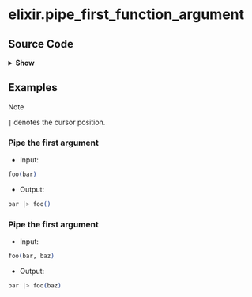 # elixir.pipe_first_function_argument

## Source Code

<details>
<summary><strong>Show</strong></summary>

```lua
local ignore_built_in_functions = [[(#not-any-of? @function_name "if" "case" "cond" "with" "def" "defp" "defmacro")]]
return {
  {
    input = {
      type = "query",
      -- Single argument function call
      pattern = string.format(
        [[
          (
            (call
              target: (_) @function_name
              (arguments
                .
                (_) @argument
                .
              )
            ) @__input__
            %s
          )
        ]],
        ignore_built_in_functions
      ),
      container = "call",
    },
    replacement = "@argument |> @function_name()",
    filetype = "elixir",
    description = "Pipe the first argument",
    example = {
      input = "foo(bar)",
      output = "bar |> foo()",
    },
  },
  {
    input = {
      type = "query",
      -- Multiple arguments function call
      pattern = string.format(
        [[
          (
            (call
              target: (_) @function_name
              (arguments
                .
                (_) @first_argument
                .
                (_) @second_argument
              ) @arguments
            ) @__input__
            %s
          )
        ]],
        ignore_built_in_functions
      ),
      container = "call",
    },
    replacement = function(ctx)
      local _, _, args_erow, args_ecol = vim.treesitter.get_node_range(ctx.query_captures.arguments[1])
      local second_srow, second_scol, _, _ = vim.treesitter.get_node_range(ctx.query_captures.second_argument[1])
      local from_second_arguments =
        vim.api.nvim_buf_get_text(0, second_srow, second_scol, args_erow, args_ecol - 1, {})[1]
      return string.format("@first_argument |> @function_name(%s)", from_second_arguments)
    end,
    filetype = "elixir",
    description = "Pipe the first argument",
    example = {
      input = "foo(bar, baz)",
      output = "bar |> foo(baz)",
    },
  },
}
```

</details>

## Examples

> [!NOTE]
> `|` denotes the cursor position.

### Pipe the first argument



- Input:

```elixir
foo(bar)
```

- Output:

```elixir
bar |> foo()
```

### Pipe the first argument



- Input:

```elixir
foo(bar, baz)
```

- Output:

```elixir
bar |> foo(baz)
```